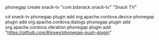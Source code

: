 phonegap create snack-tv "com.bdsnack.snack-tv" "Snack TV"

cd snack-tv
phonegap plugin add org.apache.cordova.device
phonegap plugin add org.apache.cordova.dialogs
phonegap plugin add org.apache.cordova.vibration
phonegap plugin add "https://github.com/Kinvey/phonegap-push-plugin"
